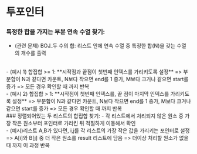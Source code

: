# 투포인터
 
  ### 특정한 합을 가지는 부분 연속 수열 찾기:
  
  - (관련 문제) BOJ_두 수의 합: 리스트 안에 연속 수열 중 특정한 합(N)을 갖는 수열의 개수를 출력
  </br>
  - (예시 1) 합집합 >= 1: **시작점과 끝점이 첫번째 인덱스를 가리키도록 설정** => 부분합이 N과 같다면 카운트, N보다 작으면 end를 1 증가, M보다 크거나 같으면 start를 증가 => 모든 경우 확인할 때 까지 반복 
  </br>
  - (예시 2) 합집합 > 1: **시작점이 첫번째 인덱스를, 끝 점이 마지막 인덱스를 가리키도록 설정** => 부분합이 N과 같다면 카운트, N보다 작으면 end를 1 증가, M보다 크거나 같으면 start를 증가 => 모든 경우 확인할 때 까지 반복 
  </br>
### 정렬되어있는 두 리스트의 합집합 찾기:
  - 각 리스트에서 처리되지 않은 원소 중 가장 작은 원소부터 포인터로 가리킨 뒤 적절하게 이동해서 확인
  </br>
  - (예시)리스트 A,B가 있다면, i,j를 각 리스트의 가장 작은 값을 가리키는 포인터로 설정 => A[i]와 B[j] 중 더 작은 원소를 result 리스트에 담음 => 더이상 처리할 원소가 없을 때 까지 이 과정 반복 
